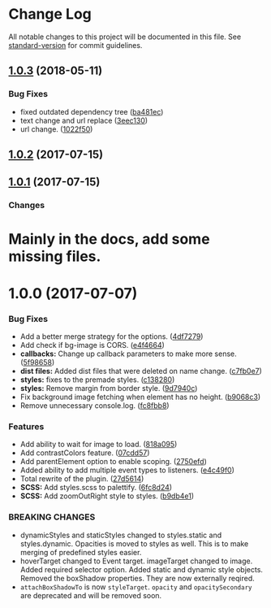 # Change Log

All notable changes to this project will be documented in this file. See [standard-version](https://github.com/conventional-changelog/standard-version) for commit guidelines.

<a name="1.0.3"></a>
## [1.0.3](https://github.com/dobromir-hristov/palettify/compare/v1.0.2...v1.0.3) (2018-05-11)


### Bug Fixes

* fixed outdated dependency tree ([ba481ec](https://github.com/dobromir-hristov/palettify/commit/ba481ec))
* text change and url replace ([3eec130](https://github.com/dobromir-hristov/palettify/commit/3eec130))
* url change. ([1022f50](https://github.com/dobromir-hristov/palettify/commit/1022f50))



<a name="1.0.2"></a>
## [1.0.2](https://github.com/dobromir-hristov/palettify/compare/v1.0.1...v1.0.2) (2017-07-15)



<a name="1.0.1"></a>
## [1.0.1](https://github.com/dobromir-hristov/palettify/compare/v1.0.0...v1.0.1) (2017-07-15)

### Changes

# Mainly in the docs, add some missing files.


<a name="1.0.0"></a>
# 1.0.0 (2017-07-07)


### Bug Fixes

* Add a better merge strategy for the options. ([4df7279](https://github.com/dobromir-hristov/palettify/commit/4df7279))
* Add check if bg-image is CORS. ([e4f4664](https://github.com/dobromir-hristov/palettify/commit/e4f4664))
* **callbacks:** Change up callback parameters to make more sense. ([5f98658](https://github.com/dobromir-hristov/palettify/commit/5f98658))
* **dist files:** Added dist files that were deleted on name change. ([c7fb0e7](https://github.com/dobromir-hristov/palettify/commit/c7fb0e7))
* **styles:** fixes to the premade styles. ([c138280](https://github.com/dobromir-hristov/palettify/commit/c138280))
* **styles:** Remove margin from border style. ([9d7940c](https://github.com/dobromir-hristov/palettify/commit/9d7940c))
* Fix background image fetching when element has no height. ([b9068c3](https://github.com/dobromir-hristov/palettify/commit/b9068c3))
* Remove unnecessary console.log. ([fc8fbb8](https://github.com/dobromir-hristov/palettify/commit/fc8fbb8))


### Features

* Add ability to wait for image to load. ([818a095](https://github.com/dobromir-hristov/palettify/commit/818a095))
* Add contrastColors feature. ([07cdd57](https://github.com/dobromir-hristov/palettify/commit/07cdd57))
* Add parentElement option to enable scoping. ([2750efd](https://github.com/dobromir-hristov/palettify/commit/2750efd))
* Added ability to add multiple event types to listeners. ([e4c49f0](https://github.com/dobromir-hristov/palettify/commit/e4c49f0))
* Total rewrite of the plugin. ([27d5614](https://github.com/dobromir-hristov/palettify/commit/27d5614))
* **SCSS:** Add styles.scss to palettify. ([6fc8d24](https://github.com/dobromir-hristov/palettify/commit/6fc8d24))
* **SCSS:** Add zoomOutRight style to styles. ([b9db4e1](https://github.com/dobromir-hristov/palettify/commit/b9db4e1))


### BREAKING CHANGES

* dynamicStyles and staticStyles changed to styles.static and styles.dynamic. Opacities is moved to styles as well. This is to make merging of predefined styles easier.
* hoverTarget changed to Event target. imageTarget changed to image. Added required
selector option. Added static and dynamic style objects. Removed the boxShadow properties. They are
now externally reqired.
* `attachBoxShadowTo` is now `styleTarget`. `opacity` and `opacitySecondary` are deprecated and will be removed soon.
